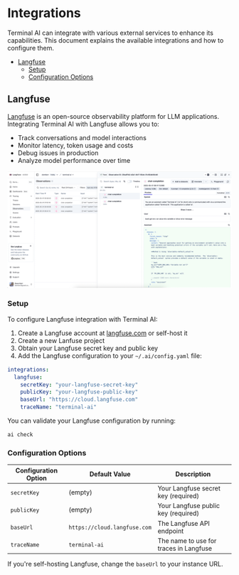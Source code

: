 # Integrations

Terminal AI can integrate with various external services to enhance its capabilities. This document explains the available integrations and how to configure them.

<!-- vim-markdown-toc GFM -->

- [Langfuse](#langfuse)
  - [Setup](#setup)
  - [Configuration Options](#configuration-options)

<!-- vim-markdown-toc -->

## Langfuse

[Langfuse](https://langfuse.com) is an open-source observability platform for LLM applications. Integrating Terminal AI with Langfuse allows you to:

- Track conversations and model interactions
- Monitor latency, token usage and costs
- Debug issues in production
- Analyze model performance over time

![Langfuse Integration Screenshot](./images/integrations-langfuse.png)

### Setup

To configure Langfuse integration with Terminal AI:

1. Create a Langfuse account at [langfuse.com](https://langfuse.com) or self-host it
2. Create a new Lanfuse project
3. Obtain your Langfuse secret key and public key
4. Add the Langfuse configuration to your `~/.ai/config.yaml` file:

```yaml
integrations:
  langfuse:
    secretKey: "your-langfuse-secret-key"
    publicKey: "your-langfuse-public-key"
    baseUrl: "https://cloud.langfuse.com"
    traceName: "terminal-ai"
```

You can validate your Langfuse configuration by running:

```bash
ai check
```

### Configuration Options

| Configuration Option | Default Value | Description |
|----------------------|---------------|-------------|
| `secretKey` | (empty) | Your Langfuse secret key (required) |
| `publicKey` | (empty) | Your Langfuse public key (required) |
| `baseUrl` | `https://cloud.langfuse.com` | The Langfuse API endpoint |
| `traceName` | `terminal-ai` | The name to use for traces in Langfuse |

If you're self-hosting Langfuse, change the `baseUrl` to your instance URL.
